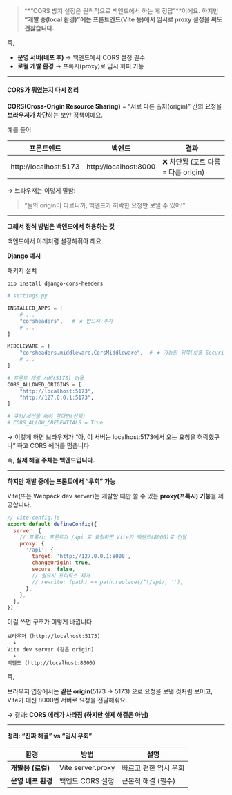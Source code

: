 
> **“CORS 방지 설정은 원칙적으로 백엔드에서 하는 게 정답”**이에요. 하지만 **“개발 중(local 환경)”에는 프론트엔드(Vite 등)에서 임시로 proxy 설정을 써도 괜찮습니다.**

즉,

- **운영 서버(배포 후)** → 백엔드에서 CORS 설정 필수   
- **로컬 개발 환경** → 프록시(proxy)로 임시 회피 가능

---

#### CORS가 뭐였는지 다시 정리

**CORS(Cross-Origin Resource Sharing)** = “서로 다른 출처(origin)” 간의 요청을 **브라우저가 차단**하는 보안 정책이에요.

예를 들어

|**프론트엔드**|**백엔드**|**결과**|
|---|---|---|
|http://localhost:5173|http://localhost:8000|❌ 차단됨 (포트 다름 = 다른 origin)|

→ 브라우저는 이렇게 말함:

> “둘의 origin이 다르니까, 백엔드가 허락한 요청만 보낼 수 있어!”

---

**그래서 정식 방법은 백엔드에서 허용하는 것**

백엔드에서 아래처럼 설정해줘야 해요.

**Django 예시**

패키지 설치

```shell
pip install django-cors-headers
```

```python
# settings.py

INSTALLED_APPS = [
    # ...
    "corsheaders",   # ★ 반드시 추가
    # ...
]

MIDDLEWARE = [
    "corsheaders.middleware.CorsMiddleware",  # ★ 가능한 위쪽(보통 SecurityMiddleware 바로 아래)
    # ...
]

# 프론트 개발 서버(5173) 허용
CORS_ALLOWED_ORIGINS = [
    "http://localhost:5173",
    "http://127.0.0.1:5173",
]

# 쿠키/세션을 써야 한다면(선택)
# CORS_ALLOW_CREDENTIALS = True
```

→ 이렇게 하면 브라우저가 “아, 이 서버는 localhost:5173에서 오는 요청을 허락했구나” 하고 CORS 에러를 멈춥니다

즉, **실제 해결 주체는 백엔드입니다.**

---

**하지만 개발 중에는 프론트에서 “우회” 가능**

Vite(또는 Webpack dev server)는 개발할 때만 쓸 수 있는 **proxy(프록시) 기능**을 제공합니다.

```javascript
// vite.config.js
export default defineConfig({
  server: {
    // 프록시: 프론트가 /api 로 요청하면 Vite가 백엔드(8000)로 전달
    proxy: {
      '/api': {
        target: 'http://127.0.0.1:8000',
        changeOrigin: true,
        secure: false,
        // 필요시 프리픽스 제거
        // rewrite: (path) => path.replace(/^\/api/, ''),
      },
    },
  },
})
```

이걸 쓰면 구조가 이렇게 바뀝니다

```
브라우저 (http://localhost:5173)
  ↓
Vite dev server (같은 origin)
  ↓
백엔드 (http://localhost:8000)
```

즉,

브라우저 입장에서는 **같은 origin**(5173 → 5173) 으로 요청을 보낸 것처럼 보이고, 
Vite가 대신 8000번 서버로 요청을 전달해줘요.

→ 결과: **CORS 에러가 사라짐 (하지만 실제 해결은 아님)**

---

**정리: “진짜 해결” vs “임시 우회”**

|**환경**|**방법**|**설명**|
|---|---|---|
|**개발용 (로컬)**|Vite server.proxy|빠르고 편한 임시 우회|
|**운영 배포 환경**|백엔드 CORS 설정|근본적 해결 (필수)|
